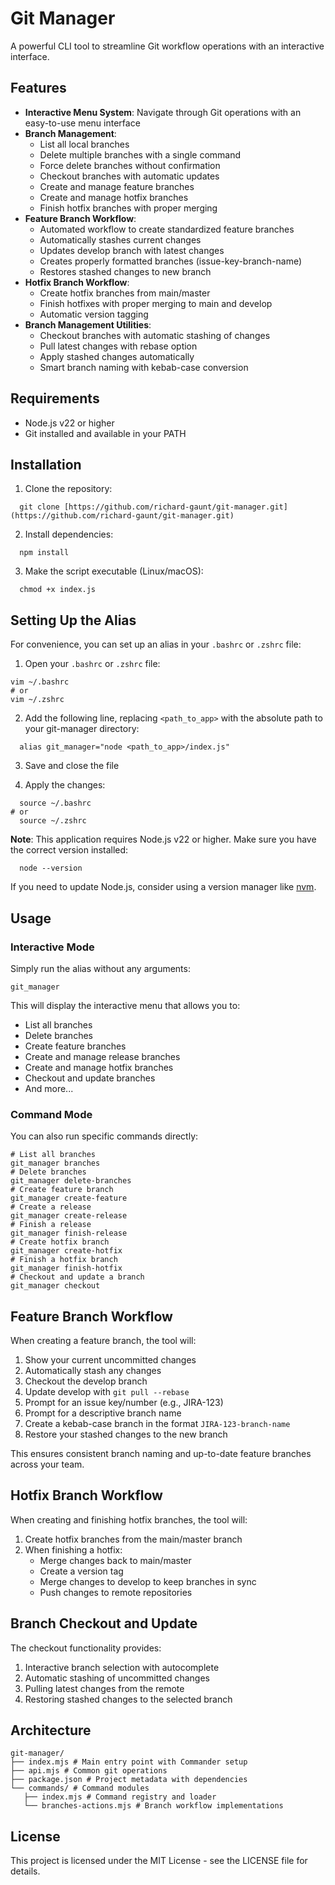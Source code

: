 # Git Manager

A powerful CLI tool to streamline Git workflow operations with an interactive interface.

## Features

- **Interactive Menu System**: Navigate through Git operations with an easy-to-use menu interface
- **Branch Management**:
  - List all local branches
  - Delete multiple branches with a single command
  - Force delete branches without confirmation
  - Checkout branches with automatic updates
  - Create and manage feature branches
  - Create and manage hotfix branches
  - Finish hotfix branches with proper merging
- **Feature Branch Workflow**:
  - Automated workflow to create standardized feature branches
  - Automatically stashes current changes
  - Updates develop branch with latest changes
  - Creates properly formatted branches (issue-key-branch-name)
  - Restores stashed changes to new branch
- **Hotfix Branch Workflow**:
  - Create hotfix branches from main/master
  - Finish hotfixes with proper merging to main and develop
  - Automatic version tagging
- **Branch Management Utilities**:
  - Checkout branches with automatic stashing of changes
  - Pull latest changes with rebase option
  - Apply stashed changes automatically
  - Smart branch naming with kebab-case conversion

## Requirements

- Node.js v22 or higher
- Git installed and available in your PATH

## Installation

1. Clone the repository:
```shell
  git clone [https://github.com/richard-gaunt/git-manager.git](https://github.com/richard-gaunt/git-manager.git)
```

2. Install dependencies:
```shell
  npm install
``` 

3. Make the script executable (Linux/macOS):
```shell
  chmod +x index.js
``` 

## Setting Up the Alias

For convenience, you can set up an alias in your `.bashrc` or `.zshrc` file:

1. Open your `.bashrc` or `.zshrc` file:
```shell
vim ~/.bashrc
# or
vim ~/.zshrc
``` 

2. Add the following line, replacing `<path_to_app>` with the absolute path to your git-manager directory:
```shell
  alias git_manager="node <path_to_app>/index.js"
``` 

3. Save and close the file

4. Apply the changes:
```shell
  source ~/.bashrc
# or
  source ~/.zshrc
``` 

**Note**: This application requires Node.js v22 or higher. Make sure you have the correct version installed:
```shell
  node --version
``` 

If you need to update Node.js, consider using a version manager like [nvm](https://github.com/nvm-sh/nvm).

## Usage

### Interactive Mode

Simply run the alias without any arguments:
```shell
git_manager
``` 

This will display the interactive menu that allows you to:
- List all branches
- Delete branches
- Create feature branches
- Create and manage release branches
- Create and manage hotfix branches
- Checkout and update branches
- And more...

### Command Mode

You can also run specific commands directly:
```shell
# List all branches
git_manager branches
# Delete branches
git_manager delete-branches
# Create feature branch
git_manager create-feature
# Create a release
git_manager create-release
# Finish a release
git_manager finish-release
# Create hotfix branch
git_manager create-hotfix
# Finish a hotfix branch
git_manager finish-hotfix
# Checkout and update a branch
git_manager checkout
``` 

## Feature Branch Workflow

When creating a feature branch, the tool will:

1. Show your current uncommitted changes
2. Automatically stash any changes
3. Checkout the develop branch
4. Update develop with `git pull --rebase`
5. Prompt for an issue key/number (e.g., JIRA-123)
6. Prompt for a descriptive branch name
7. Create a kebab-case branch in the format `JIRA-123-branch-name`
8. Restore your stashed changes to the new branch

This ensures consistent branch naming and up-to-date feature branches across your team.

## Hotfix Branch Workflow

When creating and finishing hotfix branches, the tool will:

1. Create hotfix branches from the main/master branch
2. When finishing a hotfix:
   - Merge changes back to main/master
   - Create a version tag
   - Merge changes to develop to keep branches in sync
   - Push changes to remote repositories

## Branch Checkout and Update

The checkout functionality provides:

1. Interactive branch selection with autocomplete
2. Automatic stashing of uncommitted changes
3. Pulling latest changes from the remote
4. Restoring stashed changes to the selected branch

## Architecture
```
git-manager/ 
├── index.mjs # Main entry point with Commander setup 
├── api.mjs # Common git operations 
├── package.json # Project metadata with dependencies 
└── commands/ # Command modules 
   ├── index.mjs # Command registry and loader 
   └── branches-actions.mjs # Branch workflow implementations
``` 

## License

This project is licensed under the MIT License - see the LICENSE file for details.
